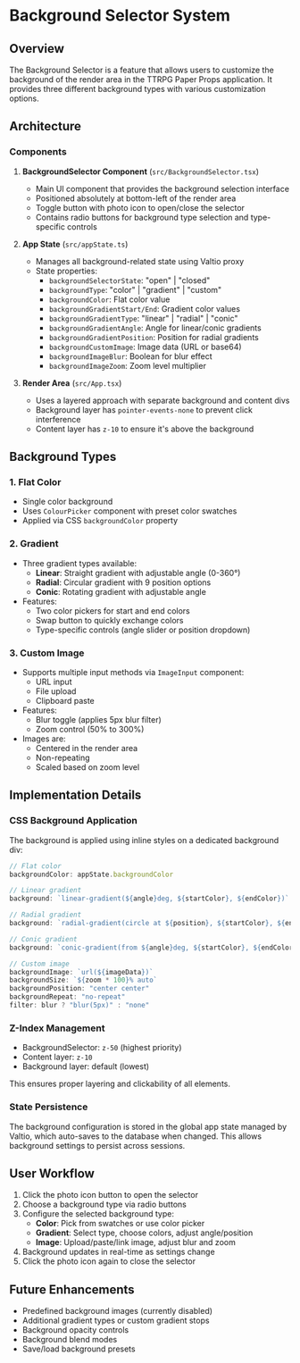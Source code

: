 # Background Selector System

## Overview

The Background Selector is a feature that allows users to customize the background of the render area in the TTRPG Paper Props application. It provides three different background types with various customization options.

## Architecture

### Components

1. **BackgroundSelector Component** (`src/BackgroundSelector.tsx`)
   - Main UI component that provides the background selection interface
   - Positioned absolutely at bottom-left of the render area
   - Toggle button with photo icon to open/close the selector
   - Contains radio buttons for background type selection and type-specific controls

2. **App State** (`src/appState.ts`)
   - Manages all background-related state using Valtio proxy
   - State properties:
     - `backgroundSelectorState`: "open" | "closed"
     - `backgroundType`: "color" | "gradient" | "custom"
     - `backgroundColor`: Flat color value
     - `backgroundGradientStart/End`: Gradient color values
     - `backgroundGradientType`: "linear" | "radial" | "conic"
     - `backgroundGradientAngle`: Angle for linear/conic gradients
     - `backgroundGradientPosition`: Position for radial gradients
     - `backgroundCustomImage`: Image data (URL or base64)
     - `backgroundImageBlur`: Boolean for blur effect
     - `backgroundImageZoom`: Zoom level multiplier

3. **Render Area** (`src/App.tsx`)
   - Uses a layered approach with separate background and content divs
   - Background layer has `pointer-events-none` to prevent click interference
   - Content layer has `z-10` to ensure it's above the background

## Background Types

### 1. Flat Color
- Single color background
- Uses `ColourPicker` component with preset color swatches
- Applied via CSS `backgroundColor` property

### 2. Gradient
- Three gradient types available:
  - **Linear**: Straight gradient with adjustable angle (0-360°)
  - **Radial**: Circular gradient with 9 position options
  - **Conic**: Rotating gradient with adjustable angle
- Features:
  - Two color pickers for start and end colors
  - Swap button to quickly exchange colors
  - Type-specific controls (angle slider or position dropdown)

### 3. Custom Image
- Supports multiple input methods via `ImageInput` component:
  - URL input
  - File upload
  - Clipboard paste
- Features:
  - Blur toggle (applies 5px blur filter)
  - Zoom control (50% to 300%)
- Images are:
  - Centered in the render area
  - Non-repeating
  - Scaled based on zoom level

## Implementation Details

### CSS Background Application

The background is applied using inline styles on a dedicated background div:

```javascript
// Flat color
backgroundColor: appState.backgroundColor

// Linear gradient
background: `linear-gradient(${angle}deg, ${startColor}, ${endColor})`

// Radial gradient
background: `radial-gradient(circle at ${position}, ${startColor}, ${endColor})`

// Conic gradient
background: `conic-gradient(from ${angle}deg, ${startColor}, ${endColor})`

// Custom image
backgroundImage: `url(${imageData})`
backgroundSize: `${zoom * 100}% auto`
backgroundPosition: "center center"
backgroundRepeat: "no-repeat"
filter: blur ? "blur(5px)" : "none"
```

### Z-Index Management

- BackgroundSelector: `z-50` (highest priority)
- Content layer: `z-10`
- Background layer: default (lowest)

This ensures proper layering and clickability of all elements.

### State Persistence

The background configuration is stored in the global app state managed by Valtio, which auto-saves to the database when changed. This allows background settings to persist across sessions.

## User Workflow

1. Click the photo icon button to open the selector
2. Choose a background type via radio buttons
3. Configure the selected background type:
   - **Color**: Pick from swatches or use color picker
   - **Gradient**: Select type, choose colors, adjust angle/position
   - **Image**: Upload/paste/link image, adjust blur and zoom
4. Background updates in real-time as settings change
5. Click the photo icon again to close the selector

## Future Enhancements

- Predefined background images (currently disabled)
- Additional gradient types or custom gradient stops
- Background opacity controls
- Background blend modes
- Save/load background presets